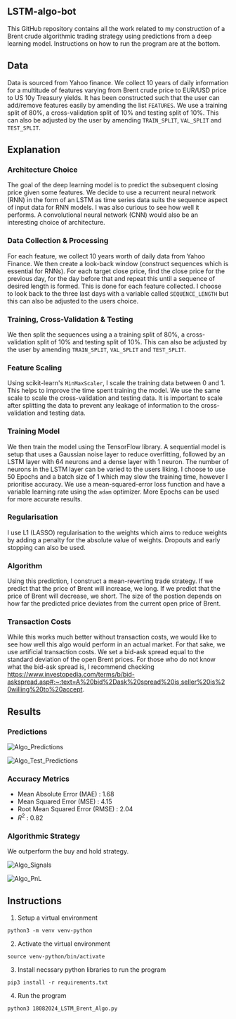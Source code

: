 ## LSTM-algo-bot

This GitHub repository contains all the work related to my construction of a Brent crude algorithmic trading strategy using predictions from a deep learning model. Instructions on how to run the program are at the bottom.

## Data

Data is sourced from Yahoo finance. We collect 10 years of daily information for a multitude of features varying from Brent crude price to EUR/USD price to US 10y Treasury yields. It has been constructed such that the user can add/remove features easily by amending the list `FEATURES`. We use a training split of 80%, a cross-validation split of 10% and testing split of 10%. This can also be adjusted by the user by amending `TRAIN_SPLIT`, `VAL_SPLIT` and `TEST_SPLIT`.

## Explanation

### Architecture Choice

The goal of the deep learning model is to predict the subsequent closing price given some features. We decide to use a recurrent neural network (RNN) in the form of an LSTM as time series data suits the sequence aspect of input data for RNN models. I was also curious to see how well it performs. A convolutional neural network (CNN) would also be an interesting choice of architecture. 

### Data Collection & Processing

For each feature, we collect 10 years worth of daily data from Yahoo Finance. We then create a look-back window (construct sequences which is essential for RNNs). For each target close price, find the close price for the previous day, for the day before that and repeat this until a sequence of desired length is formed. This is done for each feature collected. I choose to look back to the three last days with a variable called `SEQUENCE_LENGTH` but this can also be adjusted to the users choice.

### Training, Cross-Validation & Testing

We then split the sequences using a a training split of 80%, a cross-validation split of 10% and testing split of 10%. This can also be adjusted by the user by amending `TRAIN_SPLIT`, `VAL_SPLIT` and `TEST_SPLIT`.

### Feature Scaling

Using scikit-learn's `MinMaxScaler`, I scale the training data between 0 and 1. This helps to improve the time spent training the model. We use the same scale to scale the cross-validation and testing data. It is important to scale after splitting the data to prevent any leakage of information to the cross-validation and testing data.

### Training Model

We then train the model using the TensorFlow library. A sequential model is setup that uses a Gaussian noise layer to reduce overfitting, followed by an LSTM layer with 64 neurons and a dense layer with 1 neuron. The number of neurons in the LSTM layer can be varied to the users liking. I choose to use 50 Epochs and a batch size of 1 which may slow the training time, however I prioritise accuracy. We use a mean-squared-error loss function and have a variable learning rate using the `adam` optimizer. More Epochs can be used for more accurate results.

### Regularisation

I use L1 (LASSO) regularisation to the weights which aims to reduce weights by adding a penalty for the absolute value of weights. Dropouts and early stopping can also be used.

### Algorithm

Using this prediction, I construct a mean-reverting trade strategy. If we predict that the price of Brent will increase, we long. If we predict that the price of Brent will decrease, we short. The size of the postion depends on how far the predicted price deviates from the current open price of Brent.

### Transaction Costs

While this works much better without transaction costs, we would like to see how well this algo would perform in an actual market. For that sake, we use artificial transaction costs. We set a bid-ask spread equal to the standard deviation of the open Brent prices. For those who do not know what the bid-ask spread is, I recommend checking https://www.investopedia.com/terms/b/bid-askspread.asp#:~:text=A%20bid%2Dask%20spread%20is,seller%20is%20willing%20to%20accept.

## Results

### Predictions

![Algo_Predictions](https://github.com/user-attachments/assets/18a99618-cfe6-452b-bf1e-3848be8ea99f)

![Algo_Test_Predictions](https://github.com/user-attachments/assets/3afa2e67-f1bb-4708-b4cf-edb1e12a1680)

### Accuracy Metrics

- Mean Absolute Error (MAE) : 1.68
- Mean Squared Error (MSE) : 4.15
- Root Mean Squared Error (RMSE) : 2.04
- $R^2$ : 0.82

### Algorithmic Strategy

We outperform the buy and hold strategy.

![Algo_Signals](https://github.com/user-attachments/assets/6e655b6b-2554-4384-94f2-fc381ec2e10d)

![Algo_PnL](https://github.com/user-attachments/assets/7f803f85-c653-4516-aaad-19de1443b42d)

## Instructions

1. Setup a virtual environment

`python3 -m venv venv-python`

2. Activate the virtual environment

`source venv-python/bin/activate`

3. Install necssary python libraries to run the program

`pip3 install -r requirements.txt`

4. Run the program

`python3 18082024_LSTM_Brent_Algo.py`
